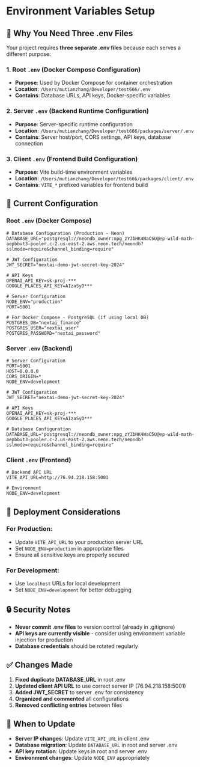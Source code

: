 # Environment Variables Setup

## 📁 **Why You Need Three .env Files**

Your project requires **three separate .env files** because each serves a different purpose:

### **1. Root `.env`** (Docker Compose Configuration)
- **Purpose**: Used by Docker Compose for container orchestration
- **Location**: `/Users/mutianzhang/Developer/test666/.env`
- **Contains**: Database URLs, API keys, Docker-specific variables

### **2. Server `.env`** (Backend Runtime Configuration)
- **Purpose**: Server-specific runtime configuration
- **Location**: `/Users/mutianzhang/Developer/test666/packages/server/.env`
- **Contains**: Server host/port, CORS settings, API keys, database connection

### **3. Client `.env`** (Frontend Build Configuration)
- **Purpose**: Vite build-time environment variables
- **Location**: `/Users/mutianzhang/Developer/test666/packages/client/.env`
- **Contains**: `VITE_*` prefixed variables for frontend build

## 🔧 **Current Configuration**

### **Root `.env`** (Docker Compose)
```env
# Database Configuration (Production - Neon)
DATABASE_URL="postgresql://neondb_owner:npg_zYJbHK4WaC5U@ep-wild-math-aepbbvt3-pooler.c-2.us-east-2.aws.neon.tech/neondb?sslmode=require&channel_binding=require"

# JWT Configuration
JWT_SECRET="nextai-demo-jwt-secret-key-2024"

# API Keys
OPENAI_API_KEY=sk-proj-***
GOOGLE_PLACES_API_KEY=AIzaSyD***

# Server Configuration
NODE_ENV="production"
PORT=5001

# For Docker Compose - PostgreSQL (if using local DB)
POSTGRES_DB="nextai_finance"
POSTGRES_USER="nextai_user"
POSTGRES_PASSWORD="nextai_password"
```

### **Server `.env`** (Backend)
```env
# Server Configuration
PORT=5001
HOST=0.0.0.0
CORS_ORIGIN=*
NODE_ENV=development

# JWT Configuration
JWT_SECRET="nextai-demo-jwt-secret-key-2024"

# API Keys
OPENAI_API_KEY=sk-proj-***
GOOGLE_PLACES_API_KEY=AIzaSyD***

# Database Configuration
DATABASE_URL="postgresql://neondb_owner:npg_zYJbHK4WaC5U@ep-wild-math-aepbbvt3-pooler.c-2.us-east-2.aws.neon.tech/neondb?sslmode=require&channel_binding=require"
```

### **Client `.env`** (Frontend)
```env
# Backend API URL
VITE_API_URL=http://76.94.218.158:5001

# Environment
NODE_ENV=development
```

## 🚀 **Deployment Considerations**

### **For Production:**
- Update `VITE_API_URL` to your production server URL
- Set `NODE_ENV=production` in appropriate files
- Ensure all sensitive keys are properly secured

### **For Development:**
- Use `localhost` URLs for local development
- Set `NODE_ENV=development` for better debugging

## 🔒 **Security Notes**

- **Never commit .env files** to version control (already in .gitignore)
- **API keys are currently visible** - consider using environment variable injection for production
- **Database credentials** should be rotated regularly

## ✅ **Changes Made**

1. **Fixed duplicate DATABASE_URL** in root .env
2. **Updated client API URL** to use correct server IP (76.94.218.158:5001)
3. **Added JWT_SECRET** to server .env for consistency
4. **Organized and commented** all configurations
5. **Removed conflicting entries** between files

## 🔄 **When to Update**

- **Server IP changes**: Update `VITE_API_URL` in client .env
- **Database migration**: Update `DATABASE_URL` in root and server .env
- **API key rotation**: Update keys in root and server .env
- **Environment changes**: Update `NODE_ENV` appropriately
